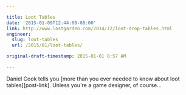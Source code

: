 ```yaml
---

title: Loot Tables
date: '2015-01-09T12:44:00-08:00'
link: http://www.lostgarden.com/2014/12/loot-drop-tables.html
engineer:
  slug: loot-tables
  url: /2015/01/loot-tables/

original-draft-timestamp: 2015-01-01 8:57 AM

---
```


Daniel Cook tells you [more than you ever needed to know about loot tables][post-link]. Unless you're a game designer, of course...

